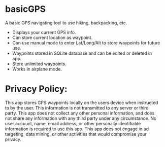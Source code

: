 # basicGPS
A basic GPS navigating tool to use hiking, backpacking, etc.

- Displays your current GPS info.
- Can store current location as waypoint.
- Can use manual mode to enter Lat/Long/Alt to store waypoints for future use.
- Waypoints stored in SQLite database and can be edited or deleted in app.
- Store unlimited waypoints.
- Works in airplane mode.

# Privacy Policy:
This app stores GPS waypoints locally on the users device when instructed to by the user. This information is not transmitted to any server or third party. This app does not collect any other personal information, and does not share any information with any third party under any circumstance. No user account, name, email address, or other personally identifiable information is required to use this app.
This app does not engage in ad targeting, data mining, or other activities that would compromise your privacy.
